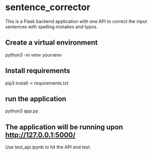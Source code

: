 # sentence_corrector

This is a Flask backend application with one API to correct the input sentences with spelling mistakes and typos. 

## Create a virtual environment
python3 -m venv yourvenv

## Install requirements
pip3 install -r requirements.txt

## run the application
python3 app.py

## The application will be running upon http://127.0.0.1:5000/

Use test_api.ipynb to hit the API and test.